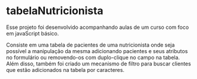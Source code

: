 # tabelaNutricionista

Esse projeto foi desenvolvido acompanhando aulas de um curso com foco em javaScript básico. 

Consiste em uma tabela de pacientes de uma nutricionista onde seja possível a manipulação da mesma adicionando pacientes e seus atributos no formulário ou removendo-os com duplo-clique no campo na tabela. Além disso, também foi criado um mecanismo de filtro para buscar clientes que estão adicionados na tabela por caracteres. 
